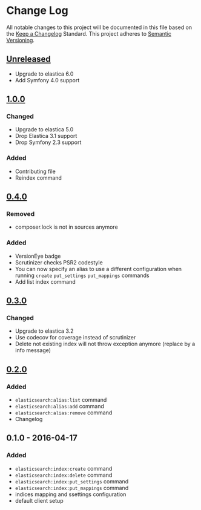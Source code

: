 # Change Log
All notable changes to this project will be documented in this file based on the [Keep a Changelog](http://keepachangelog.com/) Standard.
This project adheres to [Semantic Versioning](http://semver.org/).

## [Unreleased](https://github.com/gbprod/elastica-extra-bundle/compare/v1.0.0...HEAD)

- Upgrade to elastica 6.0
- Add Symfony 4.0 support

## [1.0.0](https://github.com/gbprod/elastica-extra-bundle/compare/v0.3.0...v1.0.0)

### Changed

- Upgrade to elastica 5.0
- Drop Elastica 3.1 support
- Drop Symfony 2.3 support

### Added 

- Contributing file
- Reindex command

## [0.4.0](https://github.com/gbprod/elastica-extra-bundle/compare/v0.3.0...v0.4.0)

### Removed

- composer.lock is not in sources anymore

### Added

 - VersionEye badge
 - Scrutinizer checks PSR2 codestyle
 - You can now specify an alias to use a different configuration when running `create` `put_settings` `put_mappings` commands
 - Add list index command

## [0.3.0](https://github.com/gbprod/elastica-extra-bundle/compare/v0.2.0...v0.3.0)

### Changed

- Upgrade to elastica 3.2
- Use codecov for coverage instead of scrutinizer
- Delete not existing index will not throw exception anymore (replace by a info message)

## [0.2.0](https://github.com/gbprod/elastica-extra-bundle/compare/v0.1.0...v0.2.0)

### Added
- `elasticsearch:alias:list` command
- `elasticsearch:alias:add` command
- `elasticsearch:alias:remove` command
- Changelog

## 0.1.0 - 2016-04-17

### Added
- `elasticsearch:index:create` command
- `elasticsearch:index:delete` command
- `elasticsearch:index:put_settings` command
- `elasticsearch:index:put_mappings` command
- indices mapping and ssettings configuration
- default client setup
